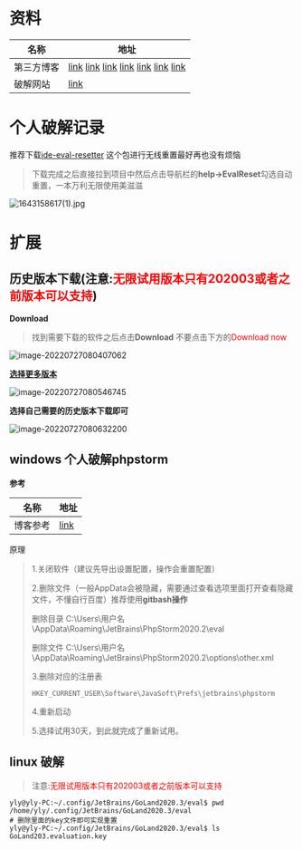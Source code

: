 # 资料

| 名称       | 地址                                                         |
| ---------- | ------------------------------------------------------------ |
| 第三方博客 | [link](https://exception.site/) [link](http://web.52shizhan.cn/ide?k=phpstorm) [link](https://www.789zhao.com/blog/JG093W033ZAJ.HTML) [link](https://blog.alipay168.cn/index/detail/item/587.html) [link](https://www.mano100.cn/thread-1942-1-1.html)  [link](https://www.yuque.com/u30882/rx39g7/dhe52q)  [link](http://www.itmind.net/122142.html) |
| 破解网站   | [link](https://jetbra.in/ed66823c-d42c-4f85-bb2e-655591c2b748.html) |

# 个人破解记录

推荐下载[ide-eval-resetter](https://yaoliuyang.lanzoul.com/i9NKpz9mmib) 这个包进行无线重置最好再也没有烦恼

> 下载完成之后直接拉到项目中然后点击导航栏的**help->EvalReset**勾选自动重置，一本万利无限使用美滋滋

![1643158617(1).jpg](https://gitee.com/yaolliuyang/blogImages/raw/master/blogImages/YQqacPemiF5DVXZ.png)

# 扩展

## 历史版本下载(注意:<font color="red">无限试用版本只有202003或者之前版本可以支持</font>)

**Download**

> 找到需要下载的软件之后点击**Download** 不要点击下方的<font color='red'>Download now</font> 

![image-20220727080407062](https://gitee.com/yaolliuyang/blogImages/raw/master/blogImages/image-20220727080407062.png)

[**选择更多版本**](https://www.jetbrains.com.cn/en-us/phpstorm/download/other.html)

![image-20220727080546745](https://gitee.com/yaolliuyang/blogImages/raw/master/blogImages/image-20220727080546745.png)

**选择自己需要的历史版本下载即可**

![image-20220727080632200](https://gitee.com/yaolliuyang/blogImages/raw/master/blogImages/image-20220727080632200.png)

## windows 个人破解phpstorm

**参考**

| 名称     | 地址                                                         |
| -------- | ------------------------------------------------------------ |
| 博客参考 | [link](https://blog.alipay168.cn/index/detail/item/587.html) |

原理

> 1.关闭软件（建议先导出设置配置，操作会重置配置）
>
> 2.删除文件（一般AppData会被隐藏，需要通过查看选项里面打开查看隐藏文件，不懂自行百度）推荐使用**gitbash操作**
>
> 删除目录 C:\Users\用户名\AppData\Roaming\JetBrains\PhpStorm2020.2\eval
>
> 删除文件 C:\Users\用户名\AppData\Roaming\JetBrains\PhpStorm2020.2\options\other.xml
>
> 3.删除对应的注册表
>
> ``HKEY_CURRENT_USER\Software\JavaSoft\Prefs\jetbrains\phpstorm``
>
> 4.重新启动
>
> 5.选择试用30天，到此就完成了重新试用。

## linux 破解

> 注意:<font color="red">无限试用版本只有202003或者之前版本可以支持</font>

```shell
yly@yly-PC:~/.config/JetBrains/GoLand2020.3/eval$ pwd   /home/yly/.config/JetBrains/GoLand2020.3/eval
# 删除里面的key文件即可实现重置
yly@yly-PC:~/.config/JetBrains/GoLand2020.3/eval$ ls GoLand203.evaluation.key
```

